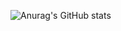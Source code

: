 ![Anurag's GitHub stats](https://github-readme-stats.vercel.app/api?username=lil5&show_icons=true&theme=transparent)
